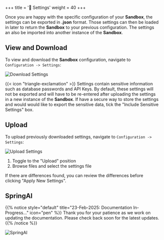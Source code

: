 +++
title = '💾 Settings'
weight = 40
+++

<!--
Copyright (c) 2024-2025, Oracle and/or its affiliates.
Licensed under the Universal Permissive License v1.0 as shown at http://oss.oracle.com/licenses/upl.
-->

Once you are happy with the specific configuration of your **Sandbox**, the settings can be exported in **.json** format.  Those settings can then be loaded in later to return the **Sandbox** to your previous configuration.  The settings an also be imported into another instance of the **Sandbox**.

## View and Download

To view and download the **Sandbox** configuration, navigate to `Configuration -> Settings`:

![Download Settings](../images/settings_download.png)

{{< icon "triangle-exclamation" >}} Settings contain sensitive information such as database passwords and API Keys.  By default, these settings will not be exported and will have to be re-entered after uploading the settings in a new instance of the **Sandbox**.  If have a secure way to store the settings and would would like to export the sensitive data, tick the "Include Sensitive Settings" box.

## Upload

To upload previously downloaded settings, navigate to `Configuration -> Settings`:

![Upload Settings](../images/settings_upload.png)

1. Toggle to the "Upload" position
1. Browse files and select the settings file

If there are differences found, you can review the differences before clicking "Apply New Settings".

## SpringAI

{{% notice style="default" title="23-Feb-2025: Documentation In-Progress..." icon="pen" %}}
Thank you for your patience as we work on updating the documentation. Please check back soon for the latest updates.
{{% /notice %}}

![SpringAI](../images/settings_spring_ai.png)
